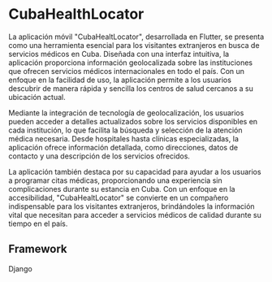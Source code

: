 # CubaHealthLocator

La aplicación móvil "CubaHealtLocator", desarrollada en Flutter, se presenta como una herramienta esencial para los visitantes extranjeros en busca de servicios médicos en Cuba. Diseñada con una interfaz intuitiva, la aplicación proporciona información geolocalizada sobre las instituciones que ofrecen servicios médicos internacionales en todo el país. Con un enfoque en la facilidad de uso, la aplicación permite a los usuarios descubrir de manera rápida y sencilla los centros de salud cercanos a su ubicación actual.

Mediante la integración de tecnología de geolocalización, los usuarios pueden acceder a detalles actualizados sobre los servicios disponibles en cada institución, lo que facilita la búsqueda y selección de la atención médica necesaria. Desde hospitales hasta clínicas especializadas, la aplicación ofrece información detallada, como direcciones, datos de contacto y una descripción de los servicios ofrecidos.

La aplicación también destaca por su capacidad para ayudar a los usuarios a programar citas médicas, proporcionando una experiencia sin complicaciones durante su estancia en Cuba. Con un enfoque en la accesibilidad, "CubaHealtLocator" se convierte en un compañero indispensable para los visitantes extranjeros, brindándoles la información vital que necesitan para acceder a servicios médicos de calidad durante su tiempo en el país.

## Framework

Django


  
